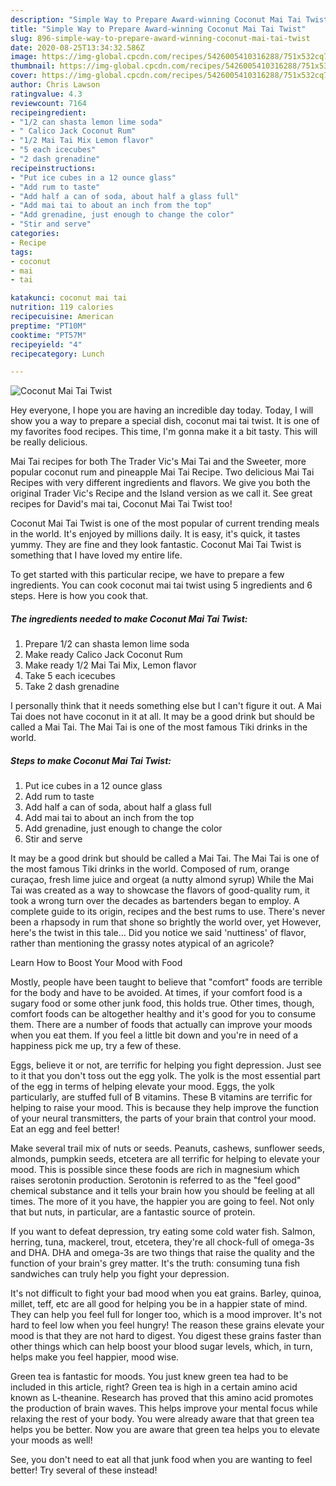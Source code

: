 ```yaml
---
description: "Simple Way to Prepare Award-winning Coconut Mai Tai Twist"
title: "Simple Way to Prepare Award-winning Coconut Mai Tai Twist"
slug: 896-simple-way-to-prepare-award-winning-coconut-mai-tai-twist
date: 2020-08-25T13:34:32.586Z
image: https://img-global.cpcdn.com/recipes/5426005410316288/751x532cq70/coconut-mai-tai-twist-recipe-main-photo.jpg
thumbnail: https://img-global.cpcdn.com/recipes/5426005410316288/751x532cq70/coconut-mai-tai-twist-recipe-main-photo.jpg
cover: https://img-global.cpcdn.com/recipes/5426005410316288/751x532cq70/coconut-mai-tai-twist-recipe-main-photo.jpg
author: Chris Lawson
ratingvalue: 4.3
reviewcount: 7164
recipeingredient:
- "1/2 can shasta lemon lime soda"
- " Calico Jack Coconut Rum"
- "1/2 Mai Tai Mix Lemon flavor"
- "5 each icecubes"
- "2 dash grenadine"
recipeinstructions:
- "Put ice cubes in a 12 ounce glass"
- "Add rum to taste"
- "Add half a can of soda, about half a glass full"
- "Add mai tai to about an inch from the top"
- "Add grenadine, just enough to change the color"
- "Stir and serve"
categories:
- Recipe
tags:
- coconut
- mai
- tai

katakunci: coconut mai tai 
nutrition: 119 calories
recipecuisine: American
preptime: "PT10M"
cooktime: "PT57M"
recipeyield: "4"
recipecategory: Lunch

---
```



![Coconut Mai Tai Twist](https://img-global.cpcdn.com/recipes/5426005410316288/751x532cq70/coconut-mai-tai-twist-recipe-main-photo.jpg)

Hey everyone, I hope you are having an incredible day today. Today, I will show you a way to prepare a special dish, coconut mai tai twist. It is one of my favorites food recipes. This time, I'm gonna make it a bit tasty. This will be really delicious.

Mai Tai recipes for both The Trader Vic&#39;s Mai Tai and the Sweeter, more popular coconut rum and pineapple Mai Tai Recipe. Two delicious Mai Tai Recipes with very different ingredients and flavors. We give you both the original Trader Vic&#39;s Recipe and the Island version as we call it. See great recipes for David&#39;s mai tai, Coconut Mai Tai Twist too!

Coconut Mai Tai Twist is one of the most popular of current trending meals in the world. It's enjoyed by millions daily. It is easy, it's quick, it tastes yummy. They are fine and they look fantastic. Coconut Mai Tai Twist is something that I have loved my entire life.


To get started with this particular recipe, we have to prepare a few ingredients. You can cook coconut mai tai twist using 5 ingredients and 6 steps. Here is how you cook that.

<!--inarticleads1-->

##### The ingredients needed to make Coconut Mai Tai Twist:

1. Prepare 1/2 can shasta lemon lime soda
1. Make ready  Calico Jack Coconut Rum
1. Make ready 1/2 Mai Tai Mix, Lemon flavor
1. Take 5 each icecubes
1. Take 2 dash grenadine


I personally think that it needs something else but I can&#39;t figure it out. A Mai Tai does not have coconut in it at all. It may be a good drink but should be called a Mai Tai. The Mai Tai is one of the most famous Tiki drinks in the world. 

<!--inarticleads2-->

##### Steps to make Coconut Mai Tai Twist:

1. Put ice cubes in a 12 ounce glass
1. Add rum to taste
1. Add half a can of soda, about half a glass full
1. Add mai tai to about an inch from the top
1. Add grenadine, just enough to change the color
1. Stir and serve


It may be a good drink but should be called a Mai Tai. The Mai Tai is one of the most famous Tiki drinks in the world. Composed of rum, orange curaçao, fresh lime juice and orgeat (a nutty almond syrup) While the Mai Tai was created as a way to showcase the flavors of good-quality rum, it took a wrong turn over the decades as bartenders began to employ. A complete guide to its origin, recipes and the best rums to use. There&#39;s never been a rhapsody in rum that shone so brightly the world over, yet However, here&#39;s the twist in this tale… Did you notice we said &#39;nuttiness&#39; of flavor, rather than mentioning the grassy notes atypical of an agricole? 

Learn How to Boost Your Mood with Food


Mostly, people have been taught to believe that "comfort" foods are terrible for the body and have to be avoided. At times, if your comfort food is a sugary food or some other junk food, this holds true. Other times, though, comfort foods can be altogether healthy and it's good for you to consume them. There are a number of foods that actually can improve your moods when you eat them. If you feel a little bit down and you're in need of a happiness pick me up, try a few of these.

Eggs, believe it or not, are terrific for helping you fight depression. Just see to it that you don't toss out the egg yolk. The yolk is the most essential part of the egg in terms of helping elevate your mood. Eggs, the yolk particularly, are stuffed full of B vitamins. These B vitamins are terrific for helping to raise your mood. This is because they help improve the function of your neural transmitters, the parts of your brain that control your mood. Eat an egg and feel better!

Make several trail mix of nuts or seeds. Peanuts, cashews, sunflower seeds, almonds, pumpkin seeds, etcetera are all terrific for helping to elevate your mood. This is possible since these foods are rich in magnesium which raises serotonin production. Serotonin is referred to as the "feel good" chemical substance and it tells your brain how you should be feeling at all times. The more of it you have, the happier you are going to feel. Not only that but nuts, in particular, are a fantastic source of protein.

If you want to defeat depression, try eating some cold water fish. Salmon, herring, tuna, mackerel, trout, etcetera, they're all chock-full of omega-3s and DHA. DHA and omega-3s are two things that raise the quality and the function of your brain's grey matter. It's the truth: consuming tuna fish sandwiches can truly help you fight your depression. 

It's not difficult to fight your bad mood when you eat grains. Barley, quinoa, millet, teff, etc are all good for helping you be in a happier state of mind. They can help you feel full for longer too, which is a mood improver. It's not hard to feel low when you feel hungry! The reason these grains elevate your mood is that they are not hard to digest. You digest these grains faster than other things which can help boost your blood sugar levels, which, in turn, helps make you feel happier, mood wise.

Green tea is fantastic for moods. You just knew green tea had to be included in this article, right? Green tea is high in a certain amino acid known as L-theanine. Research has proved that this amino acid promotes the production of brain waves. This helps improve your mental focus while relaxing the rest of your body. You were already aware that that green tea helps you be better. Now you are aware that green tea helps you to elevate your moods as well!

See, you don't need to eat all that junk food when you are wanting to feel better! Try several of these instead!

